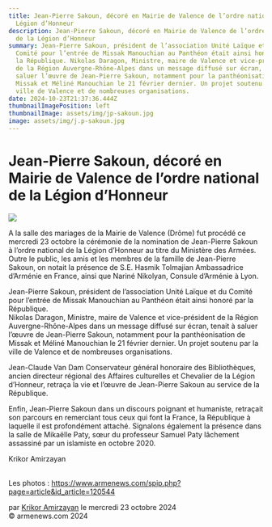 ```yaml
---
title: Jean-Pierre Sakoun, décoré en Mairie de Valence de l’ordre national de la
  Légion d’Honneur
description: Jean-Pierre Sakoun, décoré en Mairie de Valence de l’ordre national
  de la Légion d’Honneur
summary: Jean-Pierre Sakoun, président de l’association Unité Laïque et du
  Comité pour l’entrée de Missak Manouchian au Panthéon était ainsi honoré par
  la République. Nikolas Daragon, Ministre, maire de Valence et vice-président
  de la Région Auvergne-Rhône-Alpes dans un message diffusé sur écran, tenait à
  saluer l’œuvre de Jean-Pierre Sakoun, notamment pour la panthéonisation de
  Missak et Méliné Manouchian le 21 février dernier. Un projet soutenu par la
  ville de Valence et de nombreuses organisations.
date: 2024-10-23T21:37:36.444Z
thumbnailImagePosition: left
thumbnailImage: assets/img/jp-sakoun.jpg
image: assets/img/j.p-sakoun.jpg
---
```

<!--StartFragment-->

# Jean-Pierre Sakoun, décoré en Mairie de Valence de l’ordre national de la Légion d’Honneur

![](https://www.armenews.com/IMG/arton120544.jpg)

A la salle des mariages de la Mairie de Valence (Drôme) fut procédé ce mercredi 23 octobre la cérémonie de la nomination de Jean-Pierre Sakoun à l’ordre national de la Légion d’Honneur au titre du Ministère des Armées. Outre le public, les amis et les membres de la famille de Jean-Pierre Sakoun, on notait la présence de S.E. Hasmik Tolmajian Ambassadrice d’Arménie en France, ainsi que Nariné Nikolyan, Consule d’Arménie à Lyon.

Jean-Pierre Sakoun, président de l’association Unité Laïque et du Comité pour l’entrée de Missak Manouchian au Panthéon était ainsi honoré par la République.\
Nikolas Daragon, Ministre, maire de Valence et vice-président de la Région Auvergne-Rhône-Alpes dans un message diffusé sur écran, tenait à saluer l’œuvre de Jean-Pierre Sakoun, notamment pour la panthéonisation de Missak et Méliné Manouchian le 21 février dernier. Un projet soutenu par la ville de Valence et de nombreuses organisations.

Jean-Claude Van Dam Conservateur général honoraire des Bibliothèques, ancien directeur régional des Affaires culturelles et Chevalier de la Légion d’Honneur, retraça la vie et l’œuvre de Jean-Pierre Sakoun au service de la République.

Enfin, Jean-Pierre Sakoun dans un discours poignant et humaniste, retraçait son parcours en remerciant tous ceux qui font la France, la République à laquelle il est profondément attaché. Signalons également la présence dans la salle de Mikaëlle Paty, sœur du professeur Samuel Paty lâchement assassiné par un islamiste en octobre 2020.

Krikor Amirzayan

\
Les photos : https://www.armenews.com/spip.php?page=article&id_article=120544

par [Krikor Amirzayan](https://www.armenews.com/spip.php?page=auteur&id_auteur=33) le mercredi 23 octobre 2024\
© armenews.com 2024

<!--EndFragment-->